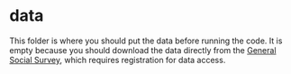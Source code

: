 
# data

This folder is where you should put the data before running the code. It is empty because you should download the data directly from the [General Social Survey](https://gss.norc.org/), which requires registration for data access.